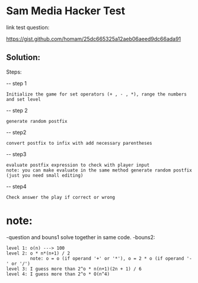 # Sam Media Hacker Test

link test question:

https://gist.github.com/homam/25dc665325a12aeb06aeed9dc66ada91

## Solution:

Steps:

-- step 1
```
Initialize the game for set operators (+ , - , *), range the numbers and set level
```
-- step 2
```
generate random postfix 
```

-- step2
```
convert postfix to infix with add necessary parentheses
```

-- step3
```
evaluate postfix expression to check with player input
note: you can make evaluate in the same method generate random postfix (just you need small editing)
```

-- step4
```
Check answer the play if correct or wrong
```

# note:
-question and bouns1 solve together in same code.
-bouns2: 
```
level 1: o(n) ---> 100
level 2: o * n*(n+1) / 2 
         note: o = o (if operand '+' or '*'), o = 2 * o (if operand '-' or '/')
level 3: I guess more than 2^o * n(n+1)(2n + 1) / 6
level 4: I guess more than 2^o * O(n^4)
```
         



